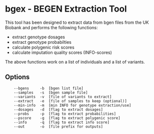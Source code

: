 # bgex - BEGEN Extraction Tool
This tool has been designed to extract data from bgen files from the UK Biobank and performs the following functions:
 * extract genotype dosages
 * extract genotype probabilties
 * calculate polygenic risk scores
 * calculate imputation quality scores (INFO-scores)

The above functions work on a list of individuals and a list of variants.

## Options
```
    --bgens     -b  [bgen list file]
    --samples   -s  [bgen sample file]
    --variants  -v  [file of variants to extract]
    --extract   -e  [file of samples to keep (optional)]
    --min-info  -m  [min INFO for genotype extraction/use]
    --dosages   -d  [flag to extract dosages]
    --probs     -p  [flag to extract probabilities]
    --pscore    -g  [flag to extract polygenic score]
    --info      -q  [flag to extract info score]
    --out       -o  [file prefix for outputs]
```
